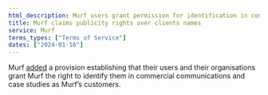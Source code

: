 ```yaml
---
html_description: Murf users grant permission for identification in commercial communications and case studies as Murf's customers.
title: Murf claims publicity rights over clients names
service: Murf
terms_types: ["Terms of Service"]
dates: ["2024-01-16"]
---
```


Murf [added](https://github.com/OpenTermsArchive/GenAI-versions/commit/a9052d3dad068c9824c78a254a4e34cf45a1558a) a provision establishing that their users and their organisations grant Murf the right to identify them in commercial communications and case studies as Murf’s customers.
